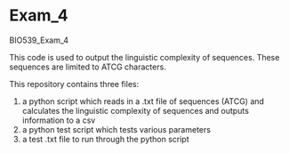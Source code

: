 # Exam_4
BIO539_Exam_4

This code is used to output the linguistic complexity of sequences. These sequences are limited to ATCG characters.

This repository contains three files: 
1) a python script which reads in a .txt file of sequences (ATCG) and calculates the linguistic complexity of sequences and
outputs information to a csv
2) a python test script which tests various parameters 
3) a test .txt file to run through the python script

